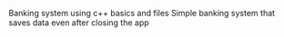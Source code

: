 Banking system using c++ basics and files
Simple banking system that saves data even after closing the app
